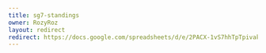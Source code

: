 ```yaml
---
title: sg7-standings
owner: RozyRoz
layout: redirect
redirect: https://docs.google.com/spreadsheets/d/e/2PACX-1vS7hhTpTpivakq29es0NaIkWN2ZnjjaPgyeJNg8NeNFxEBD4tMdxOsbQMBNPpE0PTRUhxgIztHxeKc6/pubhtml?gid=0&single=false
---
```

